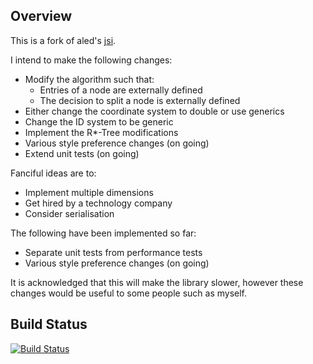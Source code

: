 Overview
--------
This is a fork of aled's [jsi](https://github.com/aled/jsi).
 
I intend to make the following changes:  
* Modify the algorithm such that:  
  * Entries of a node are externally defined  
  * The decision to split a node is externally defined  
* Either change the coordinate system to double or use generics  
* Change the ID system to be generic  
* Implement the R*-Tree modifications  
* Various style preference changes (on going)  
* Extend unit tests (on going)  

Fanciful ideas are to:  
* Implement multiple dimensions  
* Get hired by a technology company  
* Consider serialisation  

The following have been implemented so far:  
* Separate unit tests from performance tests  
* Various style preference changes (on going)  

It is acknowledged that this will make the library slower, however these changes would be useful to some people 
such as myself.

Build Status
------------
[![Build Status](https://api.travis-ci.org/evansgp/jsi.png)](https://travis-ci.org/evansgp/jsi)